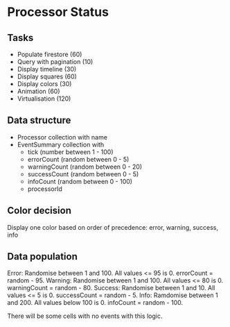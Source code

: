 # Processor Status

## Tasks

- Populate firestore (60)
- Query with pagination (10)
- Display timeline (30)
- Display squares (60)
- Display colors (30)
- Animation (60)
- Virtualisation (120)

## Data structure

- Processor collection with name
- EventSummary collection with
  - tick (number between 1 - 100)
  - errorCount (random between 0 - 5)
  - warningCount (random between 0 - 20)
  - successCount (random between 0 - 5)
  - infoCount (random between 0 - 100)
  - processorId

## Color decision

Display one color based on order of precedence: error, warning, success, info

## Data population

Error: Randomise between 1 and 100. All values <= 95 is 0. errorCount = random - 95.
Warning: Randomise between 1 and 100. All values <= 80 is 0. warningCount = random - 80.
Success: Randomise between 1 and 10. All values <= 5 is 0. successCount = random - 5.
Info: Ramdomise between 1 and 200. All values below 100 is 0. infoCount = random - 100.

There will be some cells with no events with this logic.
